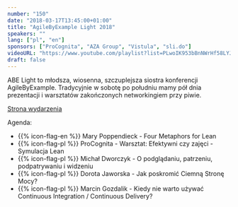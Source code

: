 ```yaml
---
number: "150"
date: "2018-03-17T13:45:00+01:00"
title: "AgileByExample Light 2018"
speakers: ""
lang: ["pl", "en"]
sponsors: ["ProCognita", "AZA Group", "Vistula", "sli.do"]
videoURL: "https://www.youtube.com/playlist?list=PLwoIK953bBnNWrHf58LYJI8YZJLa76dw_"
draft: false
---
```


ABE Light to młodsza, wiosenna, szczuplejsza siostra konferencji AgileByExample. Tradycyjnie w sobotę po południu mamy pół dnia prezentacji i warsztatów zakończonych networkingiem przy piwie.

<a href="https://abelight-2018.agilewarsaw.com/" target="_blank">Strona wydarzenia</a>

Agenda:

  * {{% icon-flag-en %}} Mary Poppendieck - Four Metaphors for Lean
  * {{% icon-flag-pl %}} ProCognita - Warsztat: Efektywni czy zajęci - Symulacja Lean
  * {{% icon-flag-pl %}} Michał Dworczyk - O podglądaniu, patrzeniu, podpatrywaniu i widzeniu
  * {{% icon-flag-pl %}} Dorota Jaworska - Jak poskromić Ciemną Stronę Mocy?
  * {{% icon-flag-pl %}} Marcin Gozdalik - Kiedy nie warto używać Continuous Integration / Continuous Delivery?

